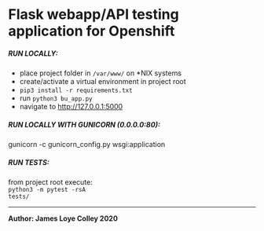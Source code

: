 # Flask webapp/API testing application for Openshift


##### RUN LOCALLY:
* place project folder in <code>/var/www/</code> on *NIX systems
* create/activate a virtual environment in project root
* <code>pip3 install -r requirements.txt</code>
* run <code>python3 bu_app.py</code>
* navigate to http://127.0.0.1:5000


##### RUN LOCALLY WITH GUNICORN (0.0.0.0:80):
gunicorn -c gunicorn_config.py wsgi:application


##### RUN TESTS:
from project root execute:<br>
<code>python3 -m pytest -rsA tests/</code>





<hr>
<b>Author: James Loye Colley 2020</b><br>
